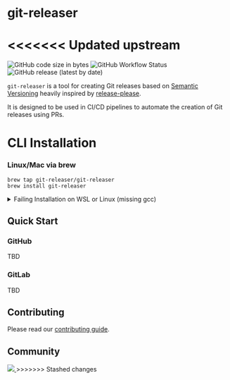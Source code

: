 # git-releaser
<<<<<<< Updated upstream
=======

![GitHub code size in bytes](https://img.shields.io/github/languages/code-size/git-releaser/git-releaser)
![GitHub Workflow Status](https://img.shields.io/github/actions/workflow/status/git-releaser/git-releaser/release.yaml)
![GitHub release (latest by date)](https://img.shields.io/github/v/release/git-releaser/git-releaser)

`git-releaser` is a tool for creating Git releases based on [Semantic Versioning](https://semver.org/) heavily inspired by [release-please](https://github.com/release-please/release-please).

It is designed to be used in CI/CD pipelines to automate the creation of Git releases using PRs.

# CLI Installation


### Linux/Mac via brew

```
brew tap git-releaser/git-releaser
brew install git-releaser
```

<details>
  <summary>Failing Installation on WSL or Linux (missing gcc)</summary>
  When installing Homebrew on WSL or Linux, you may encounter the following error:

  ```
  ==> Installing git-releaser from git-releaser/git-releaser Error: The following formula cannot be installed from a bottle and must be
  built from the source. git-releaser Install Clang or run brew install gcc.
  ```

If you install gcc as suggested, the problem will persist. Therefore, you need to install the build-essential package.
  ```
     sudo apt-get update
     sudo apt-get install build-essential
  ```
</details>


## Quick Start

### GitHub
TBD

### GitLab
TBD

## Contributing
Please read our [contributing guide](./CONTRIBUTING.md).

## Community
<a href="https://github.com/git-releaser/git-releaser/graphs/contributors">
  <img src="https://contrib.rocks/image?repo=git-releaser/git-releaser" />
</a>
>>>>>>> Stashed changes
